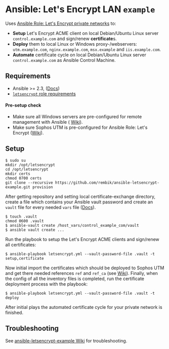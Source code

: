 # Ansible: Let's Encrypt LAN `example`
Uses [Ansible Role: Let's Encrypt private networks](https://github.com/rembik/ansible-role-letsencrypt) to:
* **Setup** Let's Encrypt ACME client on local Debian/Ubuntu Linux server `control.example.com` and sign/renew **certificate**s.
* **Deploy** them to local Linux or Windows proxy-/webservers: `utm.example.com`, `nginx.example.com`, `msx.example` and `iis.example.com`.
* **Automate** certificate cycle on local Debian/Ubuntu Linux server `control.example.com` as Ansible Control Machine.

## Requirements
* Ansible >= 2.3, ([Docs](http://docs.ansible.com/ansible/intro_installation.html#latest-releases-via-apt-ubuntu))
* [`letsencrypt` role requirements](https://github.com/rembik/ansible-role-letsencrypt#requirements) 

#### Pre-setup check
* Make sure all Windows servers are pre-configured for remote management with Ansible ( [Wiki](https://github.com/rembik/ansible-letsencrypt-example/wiki/Configure-Windows-Server)).
* Make sure Sophos UTM is pre-configured for Ansible Role: Let's Encrypt ([Wiki](https://github.com/rembik/ansible-letsencrypt-example/wiki/Configure-Sophos-UTM)).

## Setup
```
$ sudo su
mkdir /opt/letsencrypt
cd /opt/letsencrypt
mkdir certs
chmod 0700 certs
git clone --recursive https://github.com/rembik/ansible-letsencrypt-example.git provision
```
After getting repository and setting local certificate-exchange directory, create a file which contains your Ansible vault password and create an `vault` file for every needed `vars` file ([Docs](http://docs.ansible.com/ansible/playbooks_vault.html)).
```
$ touch .vault
chmod 0600 .vault
$ ansible-vault create /host_vars/control_example_com/vault
$ ansible vault create ...
```
Run the playbook to setup the Let's Encrypt ACME clients and sign/renew all certificates: 
```
$ ansible-playbook letsencrypt.yml --vault-password-file .vault -t setup,certificate
```
Now initial import the certificates which should be deployed to Sophos UTM and get there needed references `ref` and `ref_ca` (see [Wiki](https://github.com/rembik/ansible-letsencrypt-example/wiki/Configure-Sophos-UTM#4-get-certificate-references)). 
Finally, when the config of all the inventory files is completed, run the certificate deployment process with the playbook: 
```
$ ansible-playbook letsencrypt.yml --vault-password-file .vault -t deploy
```
After initial plays the automated certificate cycle for your private network is finished.

## Troubleshooting
See [ansible-letsencrypt-example Wiki](https://github.com/rembik/ansible-letsencrypt-example/wiki#troubleshooting) for troubleshooting.
